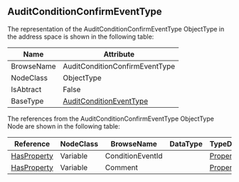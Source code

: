 <!-- objecttype -->
## AuditConditionConfirmEventType
The representation of the AuditConditionConfirmEventType ObjectType in the address space is shown in the following table:  

|Name|Attribute|
|---|---|
|BrowseName|AuditConditionConfirmEventType|
|NodeClass|ObjectType|
|IsAbtract|False|
|BaseType|[AuditConditionEventType](../../../Part9/ObjectTypes/AuditConditionEventType/readme.md)|

The references from the AuditConditionConfirmEventType ObjectType Node are shown in the following table:  

|Reference|NodeClass|BrowseName|DataType|TypeDefinition|ModellingRule|
|---|---|---|---|---|---|
|[HasProperty](../../../Part3/ReferenceTypes/HasProperty/readme.md)|Variable|ConditionEventId||[PropertyType](../../Part5/VariableTypes/PropertyType/readme.md)|[Mandatory](../../Objects/Mandatory/readme.md)|
|[HasProperty](../../../Part3/ReferenceTypes/HasProperty/readme.md)|Variable|Comment||[PropertyType](../../Part5/VariableTypes/PropertyType/readme.md)|[Mandatory](../../Objects/Mandatory/readme.md)|

